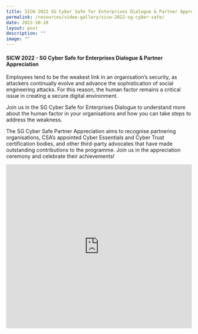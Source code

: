 ```yaml
---
title: SICW 2022 SG Cyber Safe for Enterprises Dialogue & Partner Appreciation
permalink: /resources/video-gallery/sicw-2022-sg-cyber-safe/
date: 2022-10-28
layout: post
description: ""
image: ""
---
```

#### **SICW 2022 - SG Cyber Safe for Enterprises Dialogue &amp; Partner Appreciation**

Employees tend to be the weakest link in an organisation’s security, as attackers continually evolve and advance the sophistication of social engineering attacks. For this reason, the human factor remains a critical issue in creating a secure digital environment.

Join us in the SG Cyber Safe for Enterprises Dialogue to understand more about the human factor in your organisations and how you can take steps to address the weakness. 

The SG Cyber Safe Partner Appreciation aims to recognise partnering organisations, CSA’s appointed Cyber Essentials and Cyber Trust certification bodies, and other third-party advocates that have made outstanding contributions to the programme. Join us in the appreciation ceremony and celebrate their achievements!

<iframe allowfullscreen="" allow="accelerometer; autoplay; clipboard-write; encrypted-media; gyroscope; picture-in-picture; web-share" frameborder="0" title="YouTube video player" src="https://www.youtube.com/embed/GkMwIUsZDp4" width="100%" height="445"></iframe>